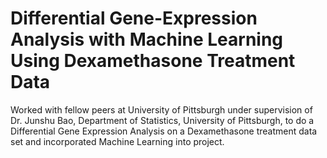 # Differential Gene-Expression Analysis with Machine Learning Using Dexamethasone Treatment Data

Worked with fellow peers at University of Pittsburgh under supervision of Dr. Junshu Bao, Department of Statistics, University of Pittsburgh, to do a Differential Gene Expression Analysis on a Dexamethasone treatment data set and incorporated Machine Learning into project. 
